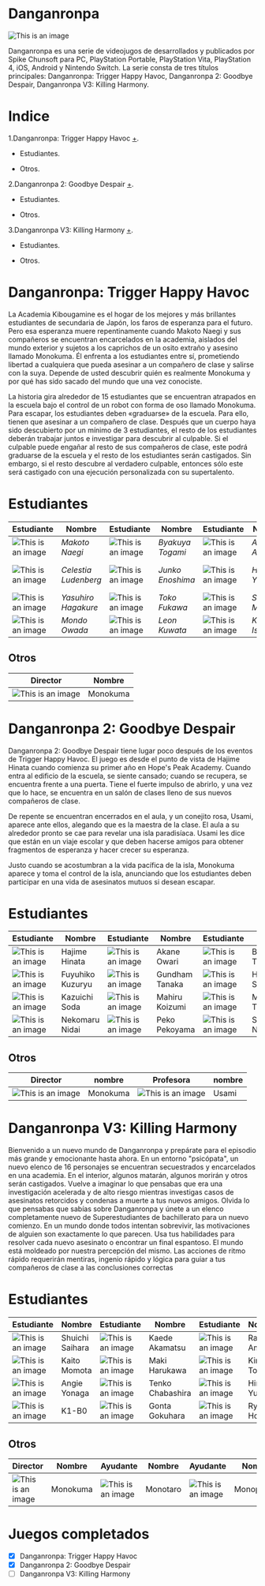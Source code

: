 
# Danganronpa 
![This is an image](https://ih1.redbubble.net/image.2664542613.5442/pp,840x830-pad,1000x1000,f8f8f8.jpg)


Danganronpa es una serie de videojugos de desarrollados y publicados por Spike Chunsoft para PC, PlayStation Portable, PlayStation Vita, PlayStation 4, iOS, Android y Nintendo Switch. La serie consta de tres títulos principales: Danganronpa: Trigger Happy Havoc, Danganronpa 2: Goodbye Despair, Danganronpa V3: Killing Harmony.

# Indice  
  
1.Danganronpa: Trigger Happy Havoc [+](https://danganronpa.fandom.com/es/wiki/Danganronpa:_Trigger_Happy_Havoc).

- Estudiantes.

+ Otros.

2.Danganronpa 2: Goodbye Despair [+](https://danganronpa.fandom.com/es/wiki/Danganronpa_2:_Goodbye_Despair).
- Estudiantes.

+ Otros.

3.Danganronpa V3: Killing Harmony [+](https://danganronpa.fandom.com/es/wiki/Danganronpa_V3:_Killing_Harmony).
- Estudiantes.

+ Otros.


# Danganronpa: Trigger Happy Havoc
La Academia Kibougamine es el hogar de los mejores y más brillantes estudiantes de secundaria de Japón, los faros de esperanza para el futuro. Pero esa esperanza muere repentinamente cuando Makoto Naegi y sus compañeros se encuentran encarcelados en la academia, aislados del mundo exterior y sujetos a los caprichos de un osito extraño y asesino llamado Monokuma. Él enfrenta a los estudiantes entre sí, prometiendo libertad a cualquiera que pueda asesinar a un compañero de clase y salirse con la suya. Depende de usted descubrir quién es realmente Monokuma y por qué has sido sacado del mundo que una vez conociste. 

La historia gira alrededor de 15 estudiantes que se encuentran atrapados en la escuela bajo el control de un robot con forma de oso llamado Monokuma. Para escapar, los estudiantes deben «graduarse» de la escuela. Para ello, tienen que asesinar a un compañero de clase. Después que un cuerpo haya sido descubierto por un mínimo de 3 estudiantes, el resto de los estudiantes deberán trabajar juntos e investigar para descubrir al culpable. Si el culpable puede engañar al resto de sus compañeros de clase, este podrá graduarse de la escuela y el resto de los estudiantes serán castigados. Sin embargo, si el resto descubre al verdadero culpable, entonces sólo este será castigado con una ejecución personalizada con su supertalento.






# Estudiantes 
| Estudiante  | Nombre  | Estudiante  | Nombre  | Estudiante  | Nombre  | Estudiante  | Nombre  |
|-----------  |-------- |---------  |-----------  | --------| ----------- |  --------  |  ----------  |
|![This is an image](https://encrypted-tbn0.gstatic.com/images?q=tbn:ANd9GcQjhdxOLg7Y3_1ObdsUvvtPwzT6v5bRmEiVnA&usqp=CAU) | *Makoto Naegi*  | ![This is an image](https://static.wikia.nocookie.net/danganronpa/images/3/35/Byakuya_Togami_AV_ID.png/revision/latest?cb=20200701165026&path-prefix=es) | *Byakuya Togami*| ![This is an image](https://static.wikia.nocookie.net/danganronpa/images/6/63/Aoi_Asahina_AV_ID.png/revision/latest?cb=20200701164648&path-prefix=es)| *Aoi Asahina*| ![This is an image](https://static.wikia.nocookie.net/danganronpa/images/0/04/Chihiro_Fujisaki_AV_ID.png/revision/latest?cb=20200701165955&path-prefix=es) | *Chihiro Fujisaki*|
| ![This is an image](https://static.wikia.nocookie.net/danganronpa/images/1/1a/Celestia_Ludenberg_AV_ID.png/revision/latest?cb=20200701165942&path-prefix=es)|*Celestia Ludenberg*|![This is an image](https://static.wikia.nocookie.net/danganronpa/images/6/6d/Mukuro_Ikusaba_Disfrasada_AV_ID.png/revision/latest?cb=20200701170511&path-prefix=es) |*Junko Enoshima*|![This is an image](https://static.wikia.nocookie.net/danganronpa/images/b/b5/Hifumi_Yamada_AV_ID.png/revision/latest?cb=20200701170010&path-prefix=es) |*Hifumi Yamada*| ![This is an image](https://static.wikia.nocookie.net/danganronpa/images/3/32/Kyoko_Kirigiri_AV_ID.png/revision/latest?cb=20200701170928&path-prefix=es) |*Kyoko Kirigiri *|
|![This is an image](https://static.wikia.nocookie.net/danganronpa/images/3/3e/Yasuhiro_Hagakure_AV_ID.png/revision/latest?cb=20200701172338&path-prefix=es) |*Yasuhiro Hagakure*| ![This is an image](https://static.wikia.nocookie.net/danganronpa/images/9/93/Toko_Fukawa_AV_ID.png/revision/latest?cb=20200701172317&path-prefix=es) |*Toko Fukawa*|![This is an image](https://static.wikia.nocookie.net/danganronpa/images/6/6a/Sayaka_Maizono_AV_ID.png/revision/latest?cb=20200701172301&path-prefix=es)|*Sayaka Maizono* |![This is an image](https://static.wikia.nocookie.net/danganronpa/images/d/d2/Sakura_Ogami_AV_ID.png/revision/latest?cb=20200701172228&path-prefix=es)|*Sakura Ogami*  |
|![This is an image](https://static.wikia.nocookie.net/danganronpa/images/c/ca/Mondo_Owada_AV_ID.png/revision/latest?cb=20200701171957&path-prefix=es) |*Mondo Owada* | ![This is an image](https://static.wikia.nocookie.net/danganronpa/images/b/b1/Leon_Kuwata_AV_ID.png/revision/latest?cb=20200701171935&path-prefix=es) |*Leon Kuwata* |![This is an image](https://static.wikia.nocookie.net/danganronpa/images/2/2d/Kiyotaka_Ishimaru_AV_ID.png/revision/latest?cb=20200701170913&path-prefix=es)| *Kiyotaka Ishimaru*|?|?|



## Otros 
| Director |  Nombre |
| -------  |  ------ |
| ![This is an image](https://static.wikia.nocookie.net/danganronpa/images/8/87/Monokuma_AV_ID.png/revision/latest/scale-to-width-down/75?cb=20200701162059&path-prefix=es) |  Monokuma  |



# Danganronpa 2: Goodbye Despair
Danganronpa 2: Goodbye Despair tiene lugar poco después de los eventos de Trigger Happy Havoc. El juego es desde el punto de vista de Hajime Hinata cuando comienza su primer año en Hope's Peak Academy. Cuando entra al edificio de la escuela, se siente cansado; cuando se recupera, se encuentra frente a una puerta. Tiene el fuerte impulso de abrirlo, y una vez que lo hace, se encuentra en un salón de clases lleno de sus nuevos compañeros de clase.

De repente se encuentran encerrados en el aula, y un conejito rosa, Usami, aparece ante ellos, alegando que es la maestra de la clase. El aula a su alrededor pronto se cae para revelar una isla paradisíaca. Usami les dice que están en un viaje escolar y que deben hacerse amigos para obtener fragmentos de esperanza y hacer crecer su esperanza.

Justo cuando se acostumbran a la vida pacífica de la isla, Monokuma aparece y toma el control de la isla, anunciando que los estudiantes deben participar en una vida de asesinatos mutuos si desean escapar.

# Estudiantes 
| Estudiante  | Nombre  | Estudiante  | Nombre  | Estudiante  | Nombre  | Estudiante  | Nombre  |
|-----------  |-------- |---------  |-----------  | --------| ----------- |  --------  |  ----------  |
| ![This is an image](https://static.wikia.nocookie.net/danganronpa/images/a/a5/Hajime_Hinata_AV_ID.png/revision/latest?cb=20200709212813&path-prefix=es)  | Hajime Hinata   | ![This is an image](https://static.wikia.nocookie.net/danganronpa/images/7/7b/Akane_Owari_AV_ID.png/revision/latest?cb=20200709212658&path-prefix=es)  | Akane Owari  | ![This is an image](https://static.wikia.nocookie.net/danganronpa/images/b/b4/Estudiante_Impostor_Definitivo_AV_ID.png/revision/latest?cb=20200709212852&path-prefix=es)  | Byakuya Togami   | ![This is an image](https://static.wikia.nocookie.net/danganronpa/images/5/54/Chiaki_Nanami_IA_AV_ID.png/revision/latest?cb=20200709212734&path-prefix=es)  | Chiaki Nanami  |
| ![This is an image](https://static.wikia.nocookie.net/danganronpa/images/0/08/Fuyuhiko_Kuzuryu_AV_ID.png/revision/latest?cb=20200709212930&path-prefix=es)   | Fuyuhiko Kuzuryu  | ![This is an image](https://static.wikia.nocookie.net/danganronpa/images/7/70/Gundham_Tanaka_AV_ID.png/revision/latest?cb=20200709213023&path-prefix=es)   | Gundham Tanaka  | ![This is an image](https://static.wikia.nocookie.net/danganronpa/images/b/bc/Hiyoko_Saionji_AV_ID.png/revision/latest?cb=20200709213055&path-prefix=es)   | Hiyoko Saionji  | ![This is an image](https://static.wikia.nocookie.net/danganronpa/images/c/ce/Ibuki_Mioda_AV_ID.png/revision/latest?cb=20200709213240&path-prefix=es)   | Ibuki Mioda  |
| ![This is an image](https://static.wikia.nocookie.net/danganronpa/images/3/32/Kazuichi_Soda_AV_ID.png/revision/latest?cb=20200709213343&path-prefix=es)  | Kazuichi Soda  | ![This is an image](https://static.wikia.nocookie.net/danganronpa/images/b/bc/Mahiru_Koizumi_AV_ID.png/revision/latest?cb=20200709213400&path-prefix=es)  | Mahiru Koizumi  | ![This is an image](https://static.wikia.nocookie.net/danganronpa/images/1/1f/Mikan_Tsumiki_AV_ID.png/revision/latest?cb=20200709213800&path-prefix=es)  | Mikan Tsumiki   | ![This is an image](https://static.wikia.nocookie.net/danganronpa/images/7/73/Nagito_Komaeda_AV_ID.png/revision/latest?cb=20200709152118&path-prefix=es)  | Nagito Komaeda  |
| ![This is an image](https://static.wikia.nocookie.net/danganronpa/images/d/d7/Nekomaru_Nidai_AV_ID.png/revision/latest?cb=20200709213837&path-prefix=es)  | Nekomaru Nidai  | ![This is an image](https://static.wikia.nocookie.net/danganronpa/images/6/66/Peko_Pekoyama_AV_ID.png/revision/latest?cb=20200709213901&path-prefix=es)  | Peko Pekoyama  | ![This is an image](https://static.wikia.nocookie.net/danganronpa/images/1/1a/Sonia_Nevermind_AV_ID.png/revision/latest?cb=20200709214217&path-prefix=es)  | Sonia Nevermind   | ![This is an image](https://static.wikia.nocookie.net/danganronpa/images/4/45/Teruteru_Hanamura_AV_ID.png/revision/latest?cb=20200709214240&path-prefix=es)  | Teruteru Hanamura  |

## Otros 
| Director  | nombre  | Profesora  | nombre  |
|-----------  |-------- |---------  |-----------  | 
| ![This is an image](https://static.wikia.nocookie.net/danganronpa/images/8/87/Monokuma_AV_ID.png/revision/latest/scale-to-width-down/75?cb=20200701162059&path-prefix=es)  | Monokuma   | ![This is an image](https://static.wikia.nocookie.net/danganronpa/images/b/b6/Usami_AV_ID.png/revision/latest?cb=20200709214256&path-prefix=es)  | Usami  |



# Danganronpa V3: Killing Harmony

Bienvenido a un nuevo mundo de Danganronpa y prepárate para el episodio más grande y emocionante hasta ahora. En un entorno "psicópata", un nuevo elenco de 16 personajes se encuentran secuestrados y encarcelados en una academia. En el interior, algunos matarán, algunos morirán y otros serán castigados. Vuelve a imaginar lo que pensabas que era una investigación acelerada y de alto riesgo mientras investigas casos de asesinatos retorcidos y condenas a muerte a tus nuevos amigos. Olvida lo que pensabas que sabías sobre Danganronpa y únete a un elenco completamente nuevo de Superestudiantes de bachillerato para un nuevo comienzo. En un mundo donde todos intentan sobrevivir, las motivaciones de alguien son exactamente lo que parecen. Usa tus habilidades para resolver cada nuevo asesinato o encontrar un final espantoso. El mundo está moldeado por nuestra percepción del mismo. Las acciones de ritmo rápido requerirán mentiras, ingenio rápido y lógica para guiar a tus compañeros de clase a las conclusiones correctas 

# Estudiantes 
| Estudiante  | Nombre  | Estudiante  | Nombre  | Estudiante  | Nombre  | Estudiante  | Nombre  |
|-----------  |-------- |---------  |-----------  | --------| ----------- |  --------  |  ----------  |
| ![This is an image](https://static.wikia.nocookie.net/danganronpa/images/0/0a/Shuichi_Saihara_VA_ID.png/revision/latest?cb=20201105141832&path-prefix=es)  | Shuichi Saihara  | ![This is an image](https://static.wikia.nocookie.net/danganronpa/images/f/ff/Kaede_Akamatsu_VA_ID_%281%29.png/revision/latest?cb=20201105162018&path-prefix=es)  | Kaede Akamatsu  | ![This is an image](https://static.wikia.nocookie.net/danganronpa/images/9/9c/Rantaro_Amami_VA_ID.png/revision/latest?cb=20201105161546&path-prefix=es)  | Rantaro Amami  | ![This is an image](https://static.wikia.nocookie.net/danganronpa/images/5/5e/Kokichi_Oma_VA_ID.png/revision/latest?cb=20201105161509&path-prefix=es)  | Kokichi Oma   |
| ![This is an image](https://static.wikia.nocookie.net/danganronpa/images/c/cb/Kaito_Momota_VA_ID.png/revision/latest?cb=20201105161453&path-prefix=es)  | Kaito Momota  | ![This is an image](https://static.wikia.nocookie.net/danganronpa/images/9/9e/Maki_Harukawa_VA_ID.png/revision/latest?cb=20201104165554&path-prefix=es)  | Maki Harukawa  | ![This is an image](https://static.wikia.nocookie.net/danganronpa/images/6/6d/Kirumi_Tojo_VA_ID.png/revision/latest?cb=20201105161509&path-prefix=es)  | Kirumi Tojo  | ![This is an image](https://static.wikia.nocookie.net/danganronpa/images/0/02/Korekiyo_Shinguji_VA_ID.png/revision/latest?cb=20201105161509&path-prefix=es)  | Korekiyo Shinguji  |
| ![This is an image](https://static.wikia.nocookie.net/danganronpa/images/5/5f/Angie_Yonaga_VA_ID.png/revision/latest?cb=20201105161425&path-prefix=es)   | Angie Yonaga  | ![This is an image](https://static.wikia.nocookie.net/danganronpa/images/2/26/Tenko_Chabashira_VA_ID.png/revision/latest?cb=20201105161604&path-prefix=es)   | Tenko Chabashira  | ![This is an image](https://static.wikia.nocookie.net/danganronpa/images/2/26/Himiko_Yumeno_VA_ID.png/revision/latest?cb=20201105161452&path-prefix=es)   | Himiko Yumeno  | ![This is an image](https://static.wikia.nocookie.net/danganronpa/images/6/6a/Miu_Iruma_VA_ID.png/revision/latest?cb=20201105161532&path-prefix=es)   | Miu Iruma  |
| ![This is an image](https://static.wikia.nocookie.net/danganronpa/images/a/a0/Ki-Bo_VA_ID.png/revision/latest?cb=20201105161453&path-prefix=es)   | K1-B0  | ![This is an image](https://static.wikia.nocookie.net/danganronpa/images/7/70/Gonta_Gokuhara_VA_ID.png/revision/latest?cb=20201105161437&path-prefix=es)   | Gonta Gokuhara  | ![This is an image](https://static.wikia.nocookie.net/danganronpa/images/b/b3/Ryoma_Hoshi_VA_ID.png/revision/latest?cb=20201105161603&path-prefix=es)   | Ryoma Hoshi   | ![This is an image](https://static.wikia.nocookie.net/danganronpa/images/9/9c/Tsumugi_Shirogane_VA_ID.png/revision/latest?cb=20201105161604&path-prefix=es)   | Tsumugi Shirogane  |

## Otros 
| Director |  Nombre |Ayudante |  Nombre |Ayudante |  Nombre |Ayudante  |  Nombre |Ayudante |  Nombre |Ayudante |  Nombre |
| -------  |  ------ |-------  |  ------ |-------  |  ------ |-------  |  ------ |-------  |  ------ |-------  |  ------ |
| ![This is an image](https://static.wikia.nocookie.net/danganronpa/images/8/87/Monokuma_AV_ID.png/revision/latest/scale-to-width-down/75?cb=20200701162059&path-prefix=es) |  Monokuma  |![This is an image](https://static.wikia.nocookie.net/danganronpa/images/c/cc/Monotaro_VA_ID.png/revision/latest?cb=20170523161944&path-prefix=es)  |  Monotaro |![This is an image](https://static.wikia.nocookie.net/danganronpa/images/e/ea/Monophanie_VA_ID.png/revision/latest?cb=20170523162052&path-prefix=es)  |  Monophanie |![This is an image](https://static.wikia.nocookie.net/danganronpa/images/b/b6/Monodam_VA_ID.png/revision/latest?cb=20170523162111&path-prefix=es)  |  Monodam |![This is an image](https://static.wikia.nocookie.net/danganronpa/images/9/9f/Monosuke_VA_ID.png/revision/latest?cb=20170523162027&path-prefix=es)  |  Monosuke |![This is an image](https://static.wikia.nocookie.net/danganronpa/images/2/2d/Monokid_VA_ID.png/revision/latest?cb=20170523162007&path-prefix=es)  |  Monokid |




# Juegos completados 
* [x] Danganronpa: Trigger Happy Havoc
* [x] Danganronpa 2: Goodbye Despair 
* [ ] Danganronpa V3: Killing Harmony
